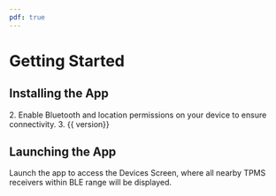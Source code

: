 ```yaml
---
pdf: true
---
```

# Getting Started

## Installing the App

 [comment]: <> (1. Download the app from the Google Play Store or Apple App Store.)
 2. Enable Bluetooth and location permissions on your device to ensure connectivity.
 3. {{ version}}

## Launching the App

Launch the app to access the Devices Screen, where all nearby TPMS receivers within BLE range will be displayed.
